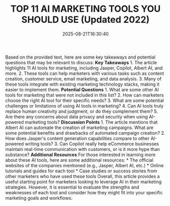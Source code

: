 ﻿---
title: "TOP 11 AI MARKETING TOOLS YOU SHOULD USE (Updated 2022)"
date: "2025-08-21T16:30:40"
category: "Markets"
summary: ""
slug: "top 11 ai marketing tools you should use updated 2022"
source_urls:
  - "https://techncruncher.blogspot.com/2022/07/top-10-ai-marketing-tools-you-should-use.html"
seo:
  title: "TOP 11 AI MARKETING TOOLS YOU SHOULD USE (Updated 2022) | Hash n Hedge"
  description: ""
  keywords: ["news", "markets", "brief"]
---
Based on the provided text, here are some key takeaways and potential questions that may be relevant to discuss:  **Key Takeaways**  1. The article highlights 11 AI tools for marketing, including Jasper, Copilot, Albert AI, and more. 2. These tools can help marketers with various tasks such as content creation, customer service, email marketing, and data analysis. 3. Many of these tools integrate with existing marketing technology stacks, making it easier to implement them.  **Potential Questions**  1. What are some other AI tools for marketing that were not included in this list? 2. How can marketers choose the right AI tool for their specific needs? 3. What are some potential challenges or limitations of using AI tools in marketing? 4. Can AI tools truly replace human creativity and judgment, or do they complement them? 5. Are there any concerns about data privacy and security when using AI-powered marketing tools?  **Discussion Points**  1. The article mentions that Albert AI can automate the creation of marketing campaigns. What are some potential benefits and drawbacks of automated campaign creation? 2. How does Jasper's content generation capabilities compare to other AI-powered writing tools? 3. Can Copilot really help eCommerce businesses maintain real-time communication with customers, or is it more hype than substance?  **Additional Resources**  For those interested in learning more about these AI tools, here are some additional resources:  * The official websites of the companies mentioned (e.g., Jasper, Albert AI, etc.) * Online tutorials and guides for each tool * Case studies or success stories from other marketers who have used these tools  Overall, this article provides a useful starting point for marketers looking to leverage AI in their marketing strategies. However, it is essential to evaluate the strengths and weaknesses of each tool and consider how they might fit into your specific marketing goals and workflows. 

